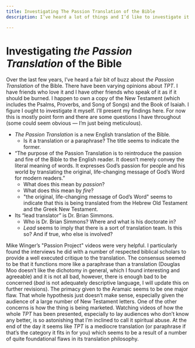 ```yaml
---
title: Investigating The Passion Translation of the Bible
description: I’ve heard a lot of things and I’d like to investigate it myself.

---
```

# Investigating _the Passion Translation_ of the Bible

Over the last few years, I’ve heard a fair bit of buzz about _the Passion Translation_ of the Bible. There have been varying opinions about _TPT_. I have friends who love it and I have other friends who speak of it as if it should be burned. I happen to own a copy of the New Testament (which includes the Psalms, Proverbs, and Song of Songs) and the Book of Isaiah. I figure I ought to investigate it myself. I’ll present my findings here. For now this is mostly point form and there are some questions I have throughout (some could seem obvious — I’m just being meticulous).

* _The Passion Translation_ is a new English translation of the Bible.
  * Is it a translation or a paraphrase? The title seems to indicate the former.
* “The purpose of the Passion Translation is to reintroduce the passion and fire of the Bible to the English reader. It doesn’t merely convey the literal meaning of words. It expresses God’s passion for people and his world by translating the original, life-changing message of God’s Word for modern readers.”
  * What does this mean by _passion_?
  * What does this mean by _fire_?
  * "the original, life-changing message of God’s Word" seems to indicate that this is being translated from the Hebrew Old Testament and the Greek New Testament.
* Its “lead translator” is Dr. Brian Simmons.
  * Who is Dr. Brian Simmons? Where and what is his doctorate in?
  * _Lead_ seems to imply that there is a sort of translation team. Is this so? And if true, who else is involved?

Mike Winger’s "Passion Project" videos were very helpful. I particularly found the interviews he did with a number of respected biblical scholars to provide a well executed critique to the translation. The consensus seemed to be that it functions more like a paraphrase than a translation (Douglas Moo doesn’t like the dichotomy in general, which I found interesting and agreeable) and it is not all bad, however, there is enough bad to be concerned (_bad_ is not adequately descriptive language, I will update this on further revisions). The primacy given to the Aramaic seems to be one major flaw. That whole hypothesis just doesn’t make sense, especially given the audience of a large number of New Testament letters. One of the other concerns is how the thing is being marketed. Watching videos of how the whole _TPT_ has been presented, especially to lay audiences who don’t know any better, is so astonishing that I’m inclined to call it spiritual abuse. At the end of the day it seems like _TPT_ is a mediocre translation (or paraphrase if that’s the category it fits in for you) which seems to be a result of a number of quite foundational flaws in its translation philosophy.
